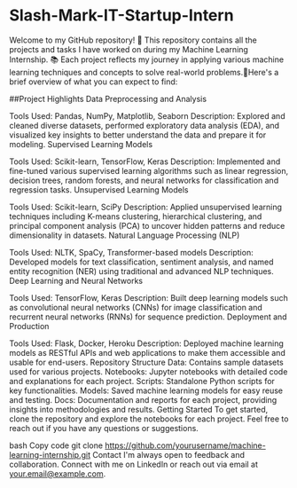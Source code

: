 # Slash-Mark-IT-Startup-Intern
Welcome to my GitHub repository! 🚀 This repository contains all the projects and tasks I have worked on during my Machine Learning Internship. 📚 Each project reflects my journey in applying various machine learning techniques and concepts to solve real-world problems.🌟Here's a brief overview of what you can expect to find:

##Project Highlights
Data Preprocessing and Analysis

Tools Used: Pandas, NumPy, Matplotlib, Seaborn
Description: Explored and cleaned diverse datasets, performed exploratory data analysis (EDA), and visualized key insights to better understand the data and prepare it for modeling.
Supervised Learning Models

Tools Used: Scikit-learn, TensorFlow, Keras
Description: Implemented and fine-tuned various supervised learning algorithms such as linear regression, decision trees, random forests, and neural networks for classification and regression tasks.
Unsupervised Learning Models

Tools Used: Scikit-learn, SciPy
Description: Applied unsupervised learning techniques including K-means clustering, hierarchical clustering, and principal component analysis (PCA) to uncover hidden patterns and reduce dimensionality in datasets.
Natural Language Processing (NLP)

Tools Used: NLTK, SpaCy, Transformer-based models
Description: Developed models for text classification, sentiment analysis, and named entity recognition (NER) using traditional and advanced NLP techniques.
Deep Learning and Neural Networks

Tools Used: TensorFlow, Keras
Description: Built deep learning models such as convolutional neural networks (CNNs) for image classification and recurrent neural networks (RNNs) for sequence prediction.
Deployment and Production

Tools Used: Flask, Docker, Heroku
Description: Deployed machine learning models as RESTful APIs and web applications to make them accessible and usable for end-users.
Repository Structure
Data: Contains sample datasets used for various projects.
Notebooks: Jupyter notebooks with detailed code and explanations for each project.
Scripts: Standalone Python scripts for key functionalities.
Models: Saved machine learning models for easy reuse and testing.
Docs: Documentation and reports for each project, providing insights into methodologies and results.
Getting Started
To get started, clone the repository and explore the notebooks for each project. Feel free to reach out if you have any questions or suggestions.

bash
Copy code
git clone https://github.com/yourusername/machine-learning-internship.git
Contact
I'm always open to feedback and collaboration. Connect with me on LinkedIn or reach out via email at your.email@example.com.
